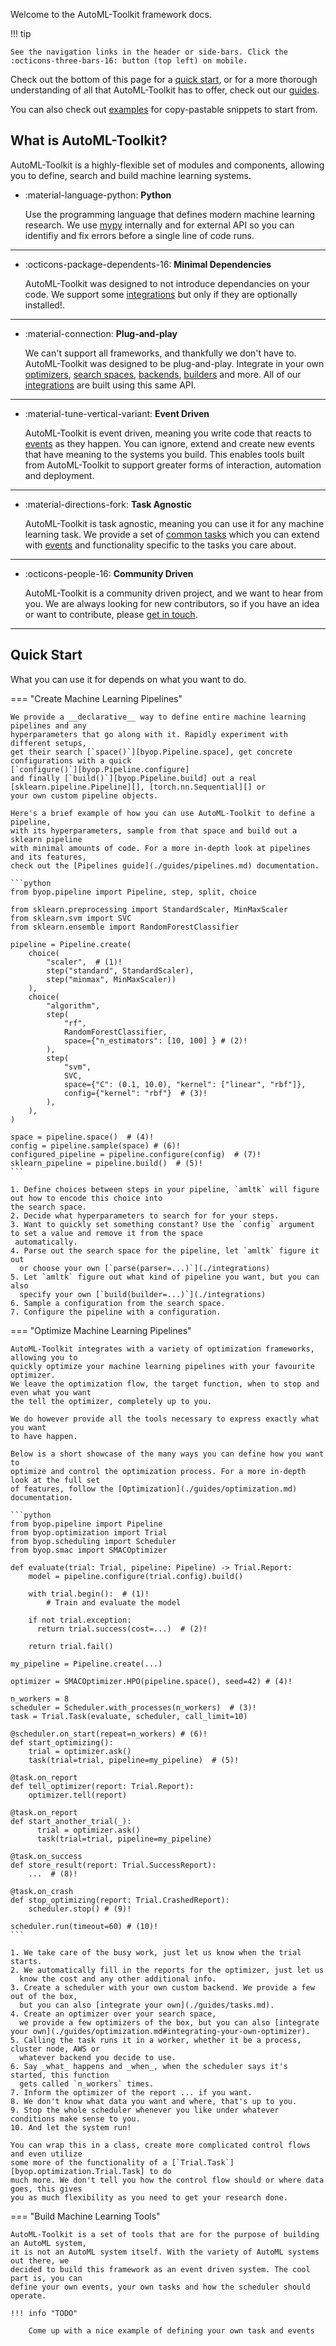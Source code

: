 Welcome to the AutoML-Toolkit framework docs.

!!! tip

    See the navigation links in the header or side-bars. Click the :octicons-three-bars-16: button (top left) on mobile.

Check out the bottom of this page for a [quick start](#quick-start),
or for a more thorough understanding of
all that AutoML-Toolkit has to offer, check out our [guides](./guides).

You can also check out [examples](./examples) for copy-pastable
snippets to start from.

## What is AutoML-Toolkit?

AutoML-Toolkit is a highly-flexible set of modules and components,
allowing you to define, search and build machine learning systems.



-   :material-language-python: **Python**

    Use the programming language that defines modern machine learning research.
    We use [mypy](https://mypy.readthedocs.io/en/stable/) internally and for external
    API so you can identifiy and fix errors before a single line of code runs.

---

-   :octicons-package-dependents-16: __Minimal Dependencies__

    AutoML-Toolkit was designed to not introduce dependancies on your code.
    We support some [integrations](./integrations) but only if they are optionally installed!.

---

-   :material-connection: __Plug-and-play__

    We can't support all frameworks, and thankfully we don't have to. AutoML-Toolkit was
    designed to be plug-and-play. Integrate in your own [optimizers](LINK_TO_OPTIMIZERS),
    [search spaces](LINK_TO_SEARCH_SPACES), [backends](LINK_TO_BACKENDS), [builders](LINK_TO_BUILDERS)
    and more. All of our [integrations](./integrations) are built using this same API.

---

-   :material-tune-vertical-variant: __Event Driven__

    AutoML-Toolkit is event driven, meaning you write code that reacts to
    [events](doc_to_events) as they happen. You can ignore, extend and create
    new events that have meaning to the systems you build.
    This enables tools built from AutoML-Toolkit to support greater forms
    of interaction, automation and deployment.

---

-   :material-directions-fork: __Task Agnostic__

    AutoML-Toolkit is task agnostic, meaning you can use it for any machine learning task.
    We provide a set of [common tasks](./tasks) which you can extend with [events](doc_to_events)
    and functionality specific to the tasks you care about.

---

-   :octicons-people-16: __Community Driven__

    AutoML-Toolkit is a community driven project, and we want to hear from you. We
    are always looking for new contributors, so if you have an idea or want to
    contribute, please [get in touch](./contributing.md).

---

## Quick Start
What you can use it for depends on what you want to do.

=== "Create Machine Learning Pipelines"

    We provide a __declarative__ way to define entire machine learning pipelines and any
    hyperparameters that go along with it. Rapidly experiment with different setups,
    get their search [`space()`][byop.Pipeline.space], get concrete configurations with a quick
    [`configure()`][byop.Pipeline.configure]
    and finally [`build()`][byop.Pipeline.build] out a real
    [sklearn.pipeline.Pipeline][], [torch.nn.Sequential][] or
    your own custom pipeline objects.

    Here's a brief example of how you can use AutoML-Toolkit to define a pipeline,
    with its hyperparameters, sample from that space and build out a sklearn pipeline
    with minimal amounts of code. For a more in-depth look at pipelines and its features,
    check out the [Pipelines guide](./guides/pipelines.md) documentation.

    ```python
    from byop.pipeline import Pipeline, step, split, choice

    from sklearn.preprocessing import StandardScaler, MinMaxScaler
    from sklearn.svm import SVC
    from sklearn.ensemble import RandomForestClassifier

    pipeline = Pipeline.create(
        choice(
            "scaler",  # (1)!
            step("standard", StandardScaler),
            step("minmax", MinMaxScaler))
        ),
        choice(
            "algorithm",
            step(
                "rf",
                RandomForestClassifier,
                space={"n_estimators": [10, 100] } # (2)!
            ),
            step(
                "svm",
                SVC,
                space={"C": (0.1, 10.0), "kernel": ["linear", "rbf"]},
                config={"kernel": "rbf"}  # (3)!
            ),
        ),
    )

    space = pipeline.space()  # (4)!
    config = pipeline.sample(space) # (6)!
    configured_pipeline = pipeline.configure(config)  # (7)!
    sklearn_pipeline = pipeline.build()  # (5)!
    ```

    1. Define choices between steps in your pipeline, `amltk` will figure out how to encode this choice into
    the search space.
    2. Decide what hyperparameters to search for for your steps.
    3. Want to quickly set something constant? Use the `config` argument to set a value and remove it from the space
     automatically.
    4. Parse out the search space for the pipeline, let `amltk` figure it out
      or choose your own [`parse(parser=...)`](./integrations)
    5. Let `amltk` figure out what kind of pipeline you want, but you can also
      specify your own [`build(builder=...)`](./integrations)
    6. Sample a configuration from the search space.
    7. Configure the pipeline with a configuration.

=== "Optimize Machine Learning Pipelines"

    AutoML-Toolkit integrates with a variety of optimization frameworks, allowing you to
    quickly optimize your machine learning pipelines with your favourite optimizer.
    We leave the optimization flow, the target function, when to stop and even what you want
    the tell the optimizer, completely up to you.

    We do however provide all the tools necessary to express exactly what you want
    to have happen.

    Below is a short showcase of the many ways you can define how you want to
    optimize and control the optimization process. For a more in-depth look at the full set
    of features, follow the [Optimization](./guides/optimization.md) documentation.

    ```python
    from byop.pipeline import Pipeline
    from byop.optimization import Trial
    from byop.scheduling import Scheduler
    from byop.smac import SMACOptimizer

    def evaluate(trial: Trial, pipeline: Pipeline) -> Trial.Report:
        model = pipeline.configure(trial.config).build()

        with trial.begin():  # (1)!
            # Train and evaluate the model

        if not trial.exception:
          return trial.success(cost=...)  # (2)!

        return trial.fail()

    my_pipeline = Pipeline.create(...)

    optimizer = SMACOptimizer.HPO(pipeline.space(), seed=42) # (4)!

    n_workers = 8
    scheduler = Scheduler.with_processes(n_workers)  # (3)!
    task = Trial.Task(evaluate, scheduler, call_limit=10)

    @scheduler.on_start(repeat=n_workers) # (6)!
    def start_optimizing():
        trial = optimizer.ask()
        task(trial=trial, pipeline=my_pipeline)  # (5)!

    @task.on_report
    def tell_optimizer(report: Trial.Report):
        optimizer.tell(report)

    @task.on_report
    def start_another_trial(_):
          trial = optimizer.ask()
          task(trial=trial, pipeline=my_pipeline)

    @task.on_success
    def store_result(report: Trial.SuccessReport):
        ...  # (8)!

    @task.on_crash
    def stop_optimizing(report: Trial.CrashedReport):
        scheduler.stop() # (9)!

    scheduler.run(timeout=60) # (10)!
    ```

    1. We take care of the busy work, just let us know when the trial starts.
    2. We automatically fill in the reports for the optimizer, just let us
      know the cost and any other additional info.
    3. Create a scheduler with your own custom backend. We provide a few out of the box,
      but you can also [integrate your own](./guides/tasks.md).
    4. Create an optimizer over your search space,
      we provide a few optimizers of the box, but you can also [integrate your own](./guides/optimization.md#integrating-your-own-optimizer).
    5. Calling the task runs it in a worker, whether it be a process, cluster node, AWS or
      whatever backend you decide to use.
    6. Say _what_ happens and _when_, when the scheduler says it's started, this function
      gets called `n_workers` times.
    7. Inform the optimizer of the report ... if you want.
    8. We don't know what data you want and where, that's up to you.
    9. Stop the whole scheduler whenever you like under whatever conditions make sense to you.
    10. And let the system run!

    You can wrap this in a class, create more complicated control flows and even utilize
    some more of the functionality of a [`Trial.Task`][byop.optimization.Trial.Task] to do
    much more. We don't tell you how the control flow should or where data goes, this gives
    you as much flexibility as you need to get your research done.


=== "Build Machine Learning Tools"

    AutoML-Toolkit is a set of tools that are for the purpose of building an AutoML system,
    it is not an AutoML system itself. With the variety of AutoML systems out there, we
    decided to build this framework as an event driven system. The cool part is, you can
    define your own events, your own tasks and how the scheduler should operate.

    !!! info "TODO"

        Come up with a nice example of defining your own task and events
